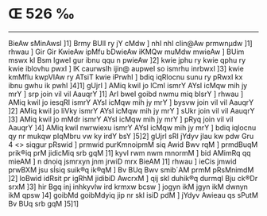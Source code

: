 # Œ 526 ‰
---
BieAw sMinAwsI ]1] Brmy BUlI ry jY cMdw ] nhI nhI cIin@Aw prmwnµdw
]1] rhwau ] Gir Gir KwieAw ipMfu bDwieAw iKMQw muMdw mwieAw ] BUim
mswx kI Bsm lgweI gur ibnu qqu n pwieAw ]2] kwie jphu ry kwie
qphu ry kwie iblovhu pwxI ] lK caurwsIh ijin@ aupweI so ismrhu
inrbwxI ]3] kwie kmMflu kwpVIAw ry ATsiT kwie iPrwhI ] bdiq
iqRlocnu sunu ry pRwxI kx ibnu gwhu ik pwhI ]4]1] gUjrI ] AMiq kwil jo
lCmI ismrY AYsI icMqw mih jy mrY ] srp join vil vil AauqrY ]1] ArI
bweI goibd nwmu miq bIsrY ] rhwau ] AMiq kwil jo iesqRI ismrY AYsI
icMqw mih jy mrY ] bysvw join vil vil AauqrY ]2] AMiq kwil jo liVky
ismrY AYsI icMqw mih jy mrY ] sUkr join vil vil AauqrY ]3] AMiq kwil
jo mMdr ismrY AYsI icMqw mih jy mrY ] pRyq join vil vil AauqrY ]4]
AMiq kwil nwrwiexu ismrY AYsI icMqw mih jy mrY ] bdiq iqlocnu qy nr
mukqw pIqMbru vw ky irdY bsY ]5]2]
gUjrI sRI jYdyv jIau kw pdw Gru 4
<> siqgur pRswid ]
prmwid purKmnoipmM siq Awid Bwv rqM ] prmdBuqM prik®iq prM
jidicMiq srb gqM ]1] kyvl rwm nwm mnormM ] bid AMimRq qq mieAM ]
n dnoiq jsmrxyn jnm jrwiD mrx BieAM ]1] rhwau ] ieCis jmwid
prwBXM jsu sÍsiq suik®q ik®qM ] Bv BUq Bwv smib´AM prmM pRsMnimdM ]2]
loBwid idRsit pr igRhM jidibiD AwcrxM ] qij skl duhik®q durmqI Bju
ck®Dr srxM ]3] hir Bgq inj inhkyvlw ird krmxw bcsw ] jogyn ikM
jgyn ikM dwnyn ikM qpsw ]4] goibMd goibMdyiq jip nr skl isiD pdM ]
jYdyv Awieau qs sPutM Bv BUq srb gqM ]5]1]
####
